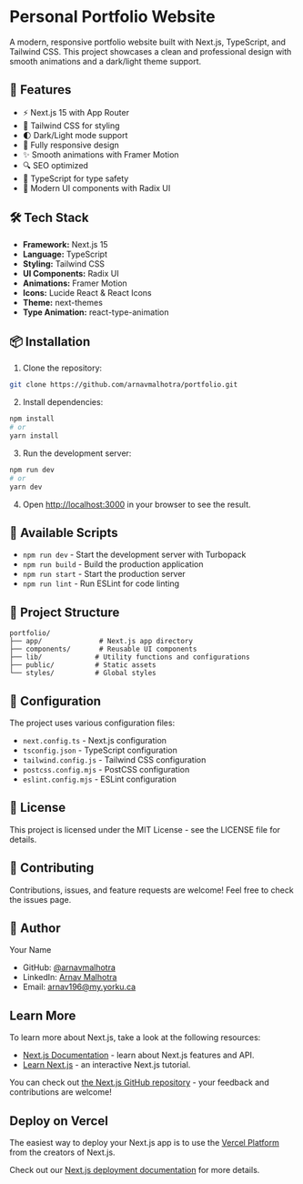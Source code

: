 # Personal Portfolio Website

A modern, responsive portfolio website built with Next.js, TypeScript, and Tailwind CSS. This project showcases a clean and professional design with smooth animations and a dark/light theme support.

## 🚀 Features

- ⚡️ Next.js 15 with App Router
- 🎨 Tailwind CSS for styling
- 🌓 Dark/Light mode support
- 📱 Fully responsive design
- ✨ Smooth animations with Framer Motion
- 🔍 SEO optimized
- 🎯 TypeScript for type safety
- 🎨 Modern UI components with Radix UI

## 🛠️ Tech Stack

- **Framework:** Next.js 15
- **Language:** TypeScript
- **Styling:** Tailwind CSS
- **UI Components:** Radix UI
- **Animations:** Framer Motion
- **Icons:** Lucide React & React Icons
- **Theme:** next-themes
- **Type Animation:** react-type-animation

## 📦 Installation

1. Clone the repository:
```bash
git clone https://github.com/arnavmalhotra/portfolio.git
```

2. Install dependencies:
```bash
npm install
# or
yarn install
```

3. Run the development server:
```bash
npm run dev
# or
yarn dev
```

4. Open [http://localhost:3000](http://localhost:3000) in your browser to see the result.

## 🚀 Available Scripts

- `npm run dev` - Start the development server with Turbopack
- `npm run build` - Build the production application
- `npm run start` - Start the production server
- `npm run lint` - Run ESLint for code linting

## 📁 Project Structure

```
portfolio/
├── app/              # Next.js app directory
├── components/       # Reusable UI components
├── lib/             # Utility functions and configurations
├── public/          # Static assets
└── styles/          # Global styles
```

## 🔧 Configuration

The project uses various configuration files:

- `next.config.ts` - Next.js configuration
- `tsconfig.json` - TypeScript configuration
- `tailwind.config.js` - Tailwind CSS configuration
- `postcss.config.mjs` - PostCSS configuration
- `eslint.config.mjs` - ESLint configuration

## 📝 License

This project is licensed under the MIT License - see the LICENSE file for details.

## 🤝 Contributing

Contributions, issues, and feature requests are welcome! Feel free to check the issues page.

## 👤 Author

Your Name
- GitHub: [@arnavmalhotra](https://github.com/arnavmalhotra)
- LinkedIn: [Arnav Malhotra](https://www.linkedin.com/in/arnav-malhotra-ab424218b/)
- Email: arnav196@my.yorku.ca

## Learn More

To learn more about Next.js, take a look at the following resources:

- [Next.js Documentation](https://nextjs.org/docs) - learn about Next.js features and API.
- [Learn Next.js](https://nextjs.org/learn) - an interactive Next.js tutorial.

You can check out [the Next.js GitHub repository](https://github.com/vercel/next.js) - your feedback and contributions are welcome!

## Deploy on Vercel

The easiest way to deploy your Next.js app is to use the [Vercel Platform](https://vercel.com/new?utm_medium=default-template&filter=next.js&utm_source=create-next-app&utm_campaign=create-next-app-readme) from the creators of Next.js.

Check out our [Next.js deployment documentation](https://nextjs.org/docs/app/building-your-application/deploying) for more details.
